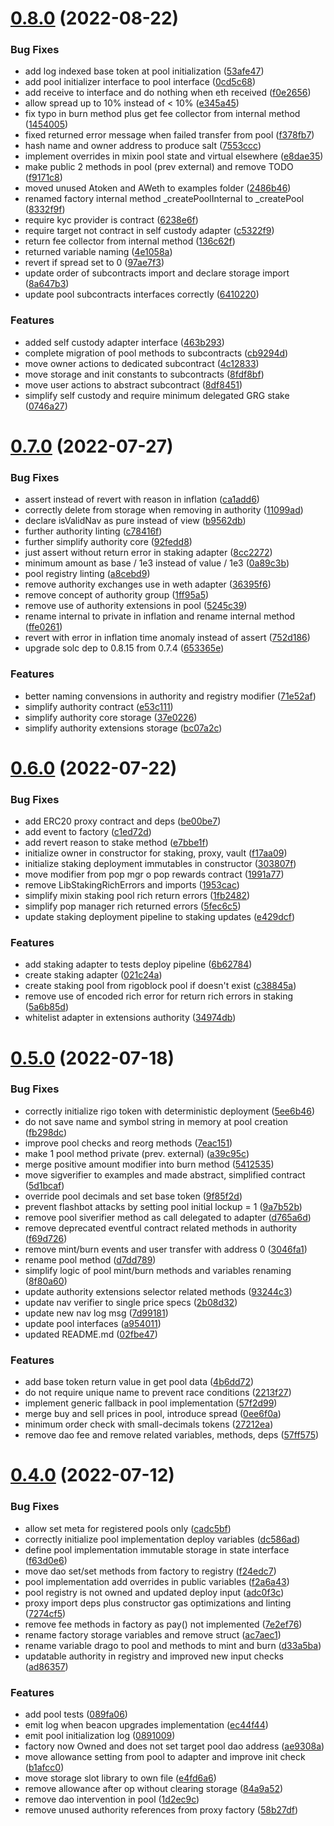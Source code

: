 # [0.8.0](https://github.com/rigoblock/v3-contracts/compare/v0.7.0...v0.8.0) (2022-08-22)


### Bug Fixes

* add log indexed base token at pool initialization ([53afe47](https://github.com/rigoblock/v3-contracts/commit/53afe47b7d21f10cd8d92fe761d437d05dc38b5c))
* add pool initializer interface to pool interface ([0cd5c68](https://github.com/rigoblock/v3-contracts/commit/0cd5c68d2a83a910d2c11b3408c278a07d5dc133))
* add receive to interface and do nothing when eth received ([f0e2656](https://github.com/rigoblock/v3-contracts/commit/f0e26565ad5bd5c2203faf18b0e5dd5677cf1849))
* allow spread up to 10% instead of < 10% ([e345a45](https://github.com/rigoblock/v3-contracts/commit/e345a45121ef9763dd481e845212ee49d4063b52))
* fix typo in burn method plus get fee collector from internal method ([1454005](https://github.com/rigoblock/v3-contracts/commit/14540052e17c2dc2b57db6b937e3fa5cc006fd88))
* fixed returned error message when failed transfer from pool ([f378fb7](https://github.com/rigoblock/v3-contracts/commit/f378fb76df8f176a9119f3433a5563e3a0c4d880))
* hash name and owner address to produce salt ([7553ccc](https://github.com/rigoblock/v3-contracts/commit/7553cccbde8b7814a5907d2697d91f0322e7dc7d))
* implement overrides in mixin pool state and virtual elsewhere ([e8dae35](https://github.com/rigoblock/v3-contracts/commit/e8dae35ab4c303df236f5845de607b9c157139e3))
* make public 2 methods in pool (prev external) and remove TODO ([f9171c8](https://github.com/rigoblock/v3-contracts/commit/f9171c8d63145398671c46db6d912d3c2df3b1e6))
* moved unused Atoken and AWeth to examples folder ([2486b46](https://github.com/rigoblock/v3-contracts/commit/2486b46a7e0de50b0bfe52e8b1dc5a010954d3b0))
* renamed factory internal method _createPoolInternal to _createPool ([8332f9f](https://github.com/rigoblock/v3-contracts/commit/8332f9f5aade330e0be5e1030a7f6bf369cf4d56))
* require kyc provider is contract ([6238e6f](https://github.com/rigoblock/v3-contracts/commit/6238e6f7eb771ca8879f30b7ef41ca0f252c4e4d))
* require target not contract in self custody adapter ([c5322f9](https://github.com/rigoblock/v3-contracts/commit/c5322f9c49143f7bdcaebcb0d20c3cadb3706429))
* return fee collector from internal method ([136c62f](https://github.com/rigoblock/v3-contracts/commit/136c62f1819fe6dba4981ecf792abd47f5c0b1d0))
* returned variable naming ([4e1058a](https://github.com/rigoblock/v3-contracts/commit/4e1058ad5bc46750a82ff7116208cb8162e31c9f))
* revert if spread set to 0 ([97ae7f3](https://github.com/rigoblock/v3-contracts/commit/97ae7f3d19e538f788002a6cde64d7949e7c3e59))
* update order of subcontracts import and declare storage import ([8a647b3](https://github.com/rigoblock/v3-contracts/commit/8a647b3430cddbdde9c48b8e647f5f5d1a113617))
* update pool subcontracts interfaces correctly ([6410220](https://github.com/rigoblock/v3-contracts/commit/6410220ddad288851289fe693ab72ef96347e438))


### Features

* added self custody adapter interface ([463b293](https://github.com/rigoblock/v3-contracts/commit/463b29339487320e2cd8969c469ce9dc5096009f))
* complete migration of pool methods to subcontracts ([cb9294d](https://github.com/rigoblock/v3-contracts/commit/cb9294d0ee957c244d04437d0edd32c84fce6fcb))
* move owner actions to dedicated subcontract ([4c12833](https://github.com/rigoblock/v3-contracts/commit/4c12833a6d6af318d155ccafbe728a9277d3bc0a))
* move storage and init constants to subcontracts ([8fdf8bf](https://github.com/rigoblock/v3-contracts/commit/8fdf8bfd7f4f749b9adac6050ff2eb4ceedd798e))
* move user actions to abstract subcontract ([8df8451](https://github.com/rigoblock/v3-contracts/commit/8df845111a07e85721de5b3e7f1de36b776d8c76))
* simplify self custody and require minimum delegated GRG stake ([0746a27](https://github.com/rigoblock/v3-contracts/commit/0746a27dc1f7ea676356e87347d1f4e782995c3d))



# [0.7.0](https://github.com/rigoblock/v3-contracts/compare/v0.6.0...v0.7.0) (2022-07-27)


### Bug Fixes

* assert instead of revert with reason in inflation ([ca1add6](https://github.com/rigoblock/v3-contracts/commit/ca1add6419cecbaf9184a61a9063849c6dd355de))
* correctly delete from storage when removing in authority ([11099ad](https://github.com/rigoblock/v3-contracts/commit/11099ad0bafea6892d37a3753424283b71090dda))
* declare isValidNav as pure instead of view ([b9562db](https://github.com/rigoblock/v3-contracts/commit/b9562dbba7886b5dff148d7de3e2f74d9f5a9144))
* further authority linting ([c78416f](https://github.com/rigoblock/v3-contracts/commit/c78416ff9fefcd7625fa75727be716b053b53e49))
* further simplify authority core ([92fedd8](https://github.com/rigoblock/v3-contracts/commit/92fedd8f670523c1c056faca291343bb5e2a1c06))
* just assert without return error in staking adapter ([8cc2272](https://github.com/rigoblock/v3-contracts/commit/8cc22724f36be68b2d6a50c65ea274bfb643d666))
* minimum amount as base / 1e3 instead of value / 1e3 ([0a89c3b](https://github.com/rigoblock/v3-contracts/commit/0a89c3ba755590e31e74ac5a0c0bfb977c4dc127))
* pool registry linting ([a8cebd9](https://github.com/rigoblock/v3-contracts/commit/a8cebd990979664a6bee525cc630830af6c7bbc7))
* remove authority exchanges use in weth adapter  ([36395f6](https://github.com/rigoblock/v3-contracts/commit/36395f68079403cd61fc1ab77804e027b02ed1d9))
* remove concept of authority group ([1ff95a5](https://github.com/rigoblock/v3-contracts/commit/1ff95a543fd3fd3c7d4cc79eb14d2c07d3a75e0d))
* remove use of authority extensions in pool ([5245c39](https://github.com/rigoblock/v3-contracts/commit/5245c3930d0f6b62f42c3fd2609e4fd68c27f041))
* rename internal to private in inflation and rename internal method ([ffe0261](https://github.com/rigoblock/v3-contracts/commit/ffe026192a289ca9d22b63cafc387ec3f96407fa))
* revert with error in inflation time anomaly instead of assert ([752d186](https://github.com/rigoblock/v3-contracts/commit/752d186cacd266622416504a63bee477b32acc0a))
* upgrade solc  dep to 0.8.15 from 0.7.4 ([653365e](https://github.com/rigoblock/v3-contracts/commit/653365e69d712a3b895a218f8a7377cb9924973b))


### Features

* better naming convensions in authority and registry modifier ([71e52af](https://github.com/rigoblock/v3-contracts/commit/71e52af937840eeda61d0e475d41e67c605d5874))
* simplify authority contract ([e53c111](https://github.com/rigoblock/v3-contracts/commit/e53c111f2b9fe43ae53b991b6e6a49b23f181b74))
* simplify authority core storage ([37e0226](https://github.com/rigoblock/v3-contracts/commit/37e022642dcdfedeb696eb550c2dd4cf72f1591f))
* simplify authority extensions storage ([bc07a2c](https://github.com/rigoblock/v3-contracts/commit/bc07a2c58953089f6137a6a7de5879654b72eab5))



# [0.6.0](https://github.com/rigoblock/v3-contracts/compare/v0.5.0...v0.6.0) (2022-07-22)


### Bug Fixes

* add ERC20 proxy contract and deps ([be00be7](https://github.com/rigoblock/v3-contracts/commit/be00be709b2dd93193801ac2e9105e2d83c79205))
* add event to factory ([c1ed72d](https://github.com/rigoblock/v3-contracts/commit/c1ed72dae136bf29dbf0bb56c0b212232d71ddab))
* add revert reason to stake method ([e7bbe1f](https://github.com/rigoblock/v3-contracts/commit/e7bbe1f4420e898b7921e3345d4f3ebebeb26b3f))
* initialize owner in constructor for staking, proxy, vault ([f17aa09](https://github.com/rigoblock/v3-contracts/commit/f17aa09f2cf7af0e13cf23b9b975e7ebd1adf78f))
* initialize staking deployment immutables in constructor ([303807f](https://github.com/rigoblock/v3-contracts/commit/303807f487b8b0b57707b17d12274fc8d9be768e))
* move modifier from pop mgr o pop rewards contract ([1991a77](https://github.com/rigoblock/v3-contracts/commit/1991a773df607c2e7cef8fd970c3e09857bd039d))
* remove LibStakingRichErrors and imports ([1953cac](https://github.com/rigoblock/v3-contracts/commit/1953cac3bd4cf597e351ab9fb28306f4d2112cd6))
* simplify mixin staking pool rich return errors ([1fb2482](https://github.com/rigoblock/v3-contracts/commit/1fb2482c0c2f1e6109e378862850c42980ed4f1a))
* simplify pop manager rich returned errors ([5fec6c5](https://github.com/rigoblock/v3-contracts/commit/5fec6c5070d12fea5659f4eb11433e015e5d1715))
* update staking deployment pipeline to staking updates ([e429dcf](https://github.com/rigoblock/v3-contracts/commit/e429dcfede0920d5e524f34762b81b8404d14403))


### Features

* add staking adapter to tests deploy pipeline ([6b62784](https://github.com/rigoblock/v3-contracts/commit/6b62784e115f4cbf6a399ccb7e2e2b79b77246e2))
* create staking adapter ([021c24a](https://github.com/rigoblock/v3-contracts/commit/021c24aabfabfa2b016cc83982b410db9a8aa561))
* create staking pool from rigoblock pool if doesn't exist ([c38845a](https://github.com/rigoblock/v3-contracts/commit/c38845a68d0ecb363266ea2b70e7a3d3688bf8cb))
* remove use of encoded rich error for return rich errors in staking ([5a6b85d](https://github.com/rigoblock/v3-contracts/commit/5a6b85db370fdb2afa93e4c008006d9a9bd1ea82))
* whitelist adapter in extensions authority ([34974db](https://github.com/rigoblock/v3-contracts/commit/34974db6038ecd406caccef35cf2f9f63784b3ce))



# [0.5.0](https://github.com/rigoblock/v3-contracts/compare/v0.4.0...v0.5.0) (2022-07-18)


### Bug Fixes

* correctly initialize rigo token with deterministic deployment ([5ee6b46](https://github.com/rigoblock/v3-contracts/commit/5ee6b463374094ad05c485d4db20c1ab7e12373e))
* do not save name and symbol string in memory at pool creation ([fb298dc](https://github.com/rigoblock/v3-contracts/commit/fb298dc104097cd38a518467c8b5fbb7078eddc5))
* improve pool checks and reorg methods ([7eac151](https://github.com/rigoblock/v3-contracts/commit/7eac151cfc3be8e08d5c80ec1bcfc56d653968ef))
* make 1 pool method private (prev. external) ([a39c95c](https://github.com/rigoblock/v3-contracts/commit/a39c95c1964954e5c8aa77bb6beecf44584759d5))
* merge positive amount modifier into burn method ([5412535](https://github.com/rigoblock/v3-contracts/commit/5412535b97dc462c1cafe8fca3980410909abbc3))
* move sigverifier to examples and made abstract, simplified contract ([5d1bcaf](https://github.com/rigoblock/v3-contracts/commit/5d1bcaf9573a32665780ecd84e43bf0760a9e81c))
* override pool decimals and set base token ([9f85f2d](https://github.com/rigoblock/v3-contracts/commit/9f85f2d7395a97ed74a9b27f0580502385beb952))
* prevent flashbot attacks by setting pool initial lockup = 1 ([9a7b52b](https://github.com/rigoblock/v3-contracts/commit/9a7b52bebee864c086b9162447f80216aa186477))
* remove  pool siverifier method as call delegated to adapter ([d765a6d](https://github.com/rigoblock/v3-contracts/commit/d765a6d480c50fb6a802ba4d0c21508c27e1bda8))
* remove deprecated eventful contract related methods in authority ([f69d726](https://github.com/rigoblock/v3-contracts/commit/f69d7262088e07243ec93d55e8d5e674176d0d7b))
* remove mint/burn events and user transfer with address 0 ([3046fa1](https://github.com/rigoblock/v3-contracts/commit/3046fa1aba0e70a719e9c1c6e414a951a71781bb))
* rename pool method ([d7dd789](https://github.com/rigoblock/v3-contracts/commit/d7dd789d1043545ee49cfbc3fd5cb4637584e99e))
* simplify logic of pool mint/burn methods and variables renaming ([8f80a60](https://github.com/rigoblock/v3-contracts/commit/8f80a605a4d4fef2a9c39021252e5d082942a6e9))
* update authority extensions selector related methods ([93244c3](https://github.com/rigoblock/v3-contracts/commit/93244c3ae86956d0be81f86eaf5ec9e0d197ca0b))
* update nav verifier to single price specs ([2b08d32](https://github.com/rigoblock/v3-contracts/commit/2b08d32058852069e8fc27c6d6ee18634623f895))
* update new nav log msg ([7d99181](https://github.com/rigoblock/v3-contracts/commit/7d991814bd748ec243acb83d1b92d76f9398bc74))
* update pool interfaces ([a954011](https://github.com/rigoblock/v3-contracts/commit/a954011ab0353faaa722affd08813b6a52b8210d))
* updated README.md ([02fbe47](https://github.com/rigoblock/v3-contracts/commit/02fbe47cd9757b8c3b7b0f4cb156382f9932c04b))


### Features

* add base token return value in get pool data ([4b6dd72](https://github.com/rigoblock/v3-contracts/commit/4b6dd72889f5556e0b86f33d7eed6fe06674bee8))
* do not require unique name to prevent race conditions ([2213f27](https://github.com/rigoblock/v3-contracts/commit/2213f27fb792cf01aaa5b31c705e79dc38506c04))
* implement generic fallback in pool implementation ([57f2d99](https://github.com/rigoblock/v3-contracts/commit/57f2d99bcdc11aeec94e41ae1ed3dc9ef60ed86e))
* merge buy and sell prices in pool, introduce spread ([0ee6f0a](https://github.com/rigoblock/v3-contracts/commit/0ee6f0a1f8cc853f04f4574c08e497c1ea9fe828))
* minimum order check with small-decimals tokens ([27212ea](https://github.com/rigoblock/v3-contracts/commit/27212ea5dd8d1e0104f57ddd614728874d72c0ef))
* remove dao fee and remove related variables, methods, deps ([57ff575](https://github.com/rigoblock/v3-contracts/commit/57ff5759bf2140678c8bfdc46f5a5fb7110baa02))



# [0.4.0](https://github.com/rigoblock/v3-contracts/compare/v0.3.0...v0.4.0) (2022-07-12)


### Bug Fixes

* allow set meta for registered pools only ([cadc5bf](https://github.com/rigoblock/v3-contracts/commit/cadc5bf53db8d2ce01b927f0c51caf92c8b253f6))
* correctly initialize pool implementation deploy variables ([dc586ad](https://github.com/rigoblock/v3-contracts/commit/dc586ad6db097cbfdbaa4969903df85719fb2392))
* define pool implementation immutable storage in state interface ([f63d0e6](https://github.com/rigoblock/v3-contracts/commit/f63d0e627f4e1dd2e3c8ac3de988a0575702c04a))
* move dao set/set methods from factory to registry ([f24edc7](https://github.com/rigoblock/v3-contracts/commit/f24edc75c5e81bc362a28323d4ab6acef83b5ab5))
* pool implementation add overrides in public variables ([f2a6a43](https://github.com/rigoblock/v3-contracts/commit/f2a6a43239de6f0757068cd73125c4dcf24f6927))
* pool registry is not owned and updated deploy input ([adc0f3c](https://github.com/rigoblock/v3-contracts/commit/adc0f3c750cde514af940d6e2281610cbf85cfd9))
* proxy import deps plus constructor gas optimizations and linting ([7274cf5](https://github.com/rigoblock/v3-contracts/commit/7274cf5b58dde7c337be6720a39126e99f9f6b14))
* remove fee methods in factory as pay() not implemented ([7e2ef76](https://github.com/rigoblock/v3-contracts/commit/7e2ef762cbb1d81ff278c6df8dfb887bb4799423))
* rename factory storage variables and remove struct ([ac7aec1](https://github.com/rigoblock/v3-contracts/commit/ac7aec1937db52f30771f14ac1f35b6bdf447910))
* rename variable drago to pool and methods to mint and burn ([d33a5ba](https://github.com/rigoblock/v3-contracts/commit/d33a5ba42fa219cc805a6f5e347d8870f2a0644b))
* updatable authority in registry and improved new input checks ([ad86357](https://github.com/rigoblock/v3-contracts/commit/ad86357a70707ef45cb426a8f6ba84c8f5bbb23f))


### Features

* add pool tests ([089fa06](https://github.com/rigoblock/v3-contracts/commit/089fa06d71726e7fc3ca7b96a65b6f7c514c6018))
* emit log when beacon upgrades implementation ([ec44f44](https://github.com/rigoblock/v3-contracts/commit/ec44f4425e3fdaa2ed6e80a0603c95bceb38000f))
* emit pool initialization log ([0891009](https://github.com/rigoblock/v3-contracts/commit/08910091ab43bdc8581c3407971076ec2fa48cfe))
* factory now Owned and does not set target pool dao address ([ae9308a](https://github.com/rigoblock/v3-contracts/commit/ae9308a0844e81c0a14b74fe87d6d454e49d751b))
* move allowance setting from pool to adapter and improve init check ([b1afcc0](https://github.com/rigoblock/v3-contracts/commit/b1afcc0693d28497940d621784447a001c156986))
* move storage slot library to own file ([e4fd6a6](https://github.com/rigoblock/v3-contracts/commit/e4fd6a60cb3e6e39cd2f928577be51463049d125))
* remove allowance after op without clearing storage ([84a9a52](https://github.com/rigoblock/v3-contracts/commit/84a9a52c594dc72fbab171621d8c3be2dc81a92f))
* remove dao intervention in pool ([1d2ec9c](https://github.com/rigoblock/v3-contracts/commit/1d2ec9c6b9f0b8cf1c51ab4c3e9e59fe9dd09149))
* remove unused authority references from proxy factory ([58b27df](https://github.com/rigoblock/v3-contracts/commit/58b27dfcf6ac461af2ea9364155ebc145cafeb1d))



